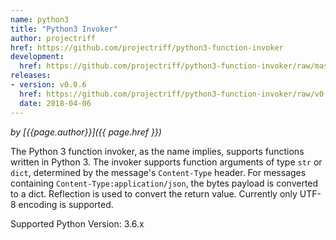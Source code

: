 ```yaml
---
name: python3
title: "Python3 Invoker"
author: projectriff
href: https://github.com/projectriff/python3-function-invoker
development:
  href: https://github.com/projectriff/python3-function-invoker/raw/master/python3-invoker.yaml
releases:
- version: v0.0.6
  href: https://github.com/projectriff/python3-function-invoker/raw/v0.0.6/python3-invoker.yaml
  date: 2018-04-06
---
```


*by [{{page.author}}]({{ page.href }})*

The Python 3 function invoker, as the name implies, supports functions written in Python 3.  The invoker supports function arguments of type `str` or `dict`, determined by the message's `Content-Type` header.
For messages containing `Content-Type:application/json`, the bytes payload is converted to a dict. Reflection is used to convert the return value. Currently only UTF-8 encoding is supported.

Supported Python Version: 3.6.x
